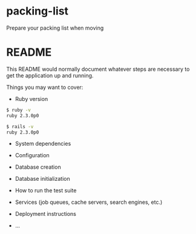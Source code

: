 # packing-list
Prepare your packing list when moving

# README

This README would normally document whatever steps are necessary to get the
application up and running.

Things you may want to cover:

* Ruby version  
```bash
$ ruby -v  
ruby 2.3.0p0
```

```bash
$ rails -v  
ruby 2.3.0p0
```

* System dependencies

* Configuration

* Database creation

* Database initialization

* How to run the test suite

* Services (job queues, cache servers, search engines, etc.)

* Deployment instructions

* ...
